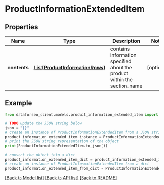 # ProductInformationExtendedItem


## Properties

Name | Type | Description | Notes
------------ | ------------- | ------------- | -------------
**contents** | [**List[ProductInformationRows]**](ProductInformationRows.md) | contains information specified about the product within the section_name | [optional] 

## Example

```python
from dataforseo_client.models.product_information_extended_item import ProductInformationExtendedItem

# TODO update the JSON string below
json = "{}"
# create an instance of ProductInformationExtendedItem from a JSON string
product_information_extended_item_instance = ProductInformationExtendedItem.from_json(json)
# print the JSON string representation of the object
print(ProductInformationExtendedItem.to_json())

# convert the object into a dict
product_information_extended_item_dict = product_information_extended_item_instance.to_dict()
# create an instance of ProductInformationExtendedItem from a dict
product_information_extended_item_from_dict = ProductInformationExtendedItem.from_dict(product_information_extended_item_dict)
```
[[Back to Model list]](../README.md#documentation-for-models) [[Back to API list]](../README.md#documentation-for-api-endpoints) [[Back to README]](../README.md)


